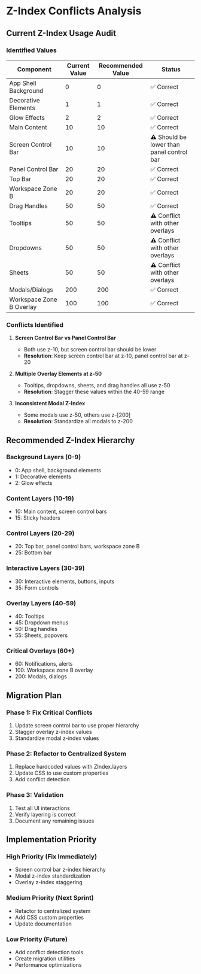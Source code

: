 # Z-Index Conflicts Analysis

## Current Z-Index Usage Audit

### Identified Values

| Component                | Current Value | Recommended Value | Status                                    |
| ------------------------ | ------------- | ----------------- | ----------------------------------------- |
| App Shell Background     | 0             | 0                 | ✅ Correct                                |
| Decorative Elements      | 1             | 1                 | ✅ Correct                                |
| Glow Effects             | 2             | 2                 | ✅ Correct                                |
| Main Content             | 10            | 10                | ✅ Correct                                |
| Screen Control Bar       | 10            | 10                | ⚠️ Should be lower than panel control bar |
| Panel Control Bar        | 20            | 20                | ✅ Correct                                |
| Top Bar                  | 20            | 20                | ✅ Correct                                |
| Workspace Zone B         | 20            | 20                | ✅ Correct                                |
| Drag Handles             | 50            | 50                | ✅ Correct                                |
| Tooltips                 | 50            | 50                | ⚠️ Conflict with other overlays           |
| Dropdowns                | 50            | 50                | ⚠️ Conflict with other overlays           |
| Sheets                   | 50            | 50                | ⚠️ Conflict with other overlays           |
| Modals/Dialogs           | 200           | 200               | ✅ Correct                                |
| Workspace Zone B Overlay | 100           | 100               | ✅ Correct                                |

### Conflicts Identified

1. **Screen Control Bar vs Panel Control Bar**

   - Both use z-10, but screen control bar should be lower
   - **Resolution**: Keep screen control bar at z-10, panel control bar at z-20

2. **Multiple Overlay Elements at z-50**

   - Tooltips, dropdowns, sheets, and drag handles all use z-50
   - **Resolution**: Stagger these values within the 40-59 range

3. **Inconsistent Modal Z-Index**
   - Some modals use z-50, others use z-[200]
   - **Resolution**: Standardize all modals to z-200

## Recommended Z-Index Hierarchy

### Background Layers (0-9)

- 0: App shell, background elements
- 1: Decorative elements
- 2: Glow effects

### Content Layers (10-19)

- 10: Main content, screen control bars
- 15: Sticky headers

### Control Layers (20-29)

- 20: Top bar, panel control bars, workspace zone B
- 25: Bottom bar

### Interactive Layers (30-39)

- 30: Interactive elements, buttons, inputs
- 35: Form controls

### Overlay Layers (40-59)

- 40: Tooltips
- 45: Dropdown menus
- 50: Drag handles
- 55: Sheets, popovers

### Critical Overlays (60+)

- 60: Notifications, alerts
- 100: Workspace zone B overlay
- 200: Modals, dialogs

## Migration Plan

### Phase 1: Fix Critical Conflicts

1. Update screen control bar to use proper hierarchy
2. Stagger overlay z-index values
3. Standardize modal z-index values

### Phase 2: Refactor to Centralized System

1. Replace hardcoded values with ZIndex.layers
2. Update CSS to use custom properties
3. Add conflict detection

### Phase 3: Validation

1. Test all UI interactions
2. Verify layering is correct
3. Document any remaining issues

## Implementation Priority

### High Priority (Fix Immediately)

- Screen control bar z-index hierarchy
- Modal z-index standardization
- Overlay z-index staggering

### Medium Priority (Next Sprint)

- Refactor to centralized system
- Add CSS custom properties
- Update documentation

### Low Priority (Future)

- Add conflict detection tools
- Create migration utilities
- Performance optimizations
